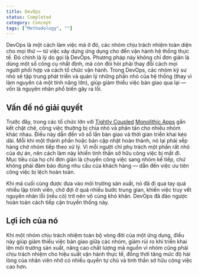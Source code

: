 ```yaml
---
title: DevOps
status: Completed
category: Concept
tags: ["Methodology", ""]
---
```


DevOps là một cách làm việc mà ở đó, các nhóm chịu trách nhiệm toàn diện cho mọi thứ — từ việc xây dựng ứng dụng cho đến vận hành hệ thống thực tế.  Đó chính là lý do gọi là DevOps. 
Phương pháp này không chỉ đơn giản là dùng một số công cụ nhất định, mà còn đòi hỏi phải thay đổi cách mọi người phối hợp và cách tổ chức vận hành.
Trong DevOps, các nhóm kỹ sư nhỏ sẽ tập trung phát triển và quản lý những phần nhỏ của hệ thống (thay vì làm nguyên cả một tính năng lớn), giúp giảm thiểu việc bàn giao qua lại — vốn là nguyên nhân phổ biến gây ra lỗi.

## Vấn đề nó giải quyết

Trước đây, trong các tổ chức lớn với [Tightly Coupled](/tightly-coupled-architecture) [Monolithic Apps](/monolithic-apps) gắn kết chặt chẽ, công việc thường bị chia nhỏ và phân tán cho nhiều nhóm khác nhau.
Điều này dẫn đến vô số lần bàn giao và thời gian triển khai kéo dài. Mỗi khi một thành phần hoặc bản cập nhật hoàn thành, nó lại phải xếp hàng chờ nhóm tiếp theo xử lý.
Vì mỗi người chỉ phụ trách một phần rất nhỏ của dự án, nên cách làm này khiến tinh thần sở hữu công việc bị mất đi. Mục tiêu của họ chỉ đơn giản là chuyển công việc sang nhóm kế tiếp, chứ không phải đảm bảo đúng nhu cầu của khách hàng — dẫn đến việc ưu tiên công việc bị lệch hoàn toàn.

Khi mã cuối cùng được đưa vào môi trường sản xuất, nó đã đi qua tay quá nhiều lập trình viên, chờ đợi ở quá nhiều bước trung gian, khiến việc truy vết nguyên nhân lỗi (nếu có) trở nên vô cùng khó khăn.
DevOps đã đảo ngược hoàn toàn cách tiếp cận truyền thống này.

## Lợi ích của nó

Khi một nhóm chịu trách nhiệm toàn bộ vòng đời của một ứng dụng,
điều này giúp giảm thiểu việc bàn giao giữa các nhóm, giảm rủi ro khi triển khai lên môi trường sản xuất,
nâng cao chất lượng mã nguồn vì nhóm cũng phải chịu trách nhiệm cho hiệu suất vận hành thực tế,
đồng thời tăng mức độ hài lòng của nhân viên nhờ có nhiều quyền tự chủ và tinh thần sở hữu công việc cao hơn.